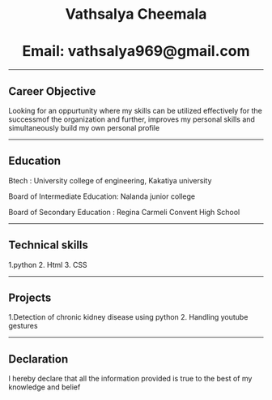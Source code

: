 <html>
<body>
<h1 style="text-align: center;">Vathsalya Cheemala</h1>
<h1 style="text-align: center;">Email: vathsalya969@gmail.com</h1><hr>
<h2>Career Objective</h2>
<p>Looking for an oppurtunity where my skills can be utilized effectively for the successmof the organization and further, improves my personal skills and simultaneously build my own personal profile</p><hr>
<h2>Education</h2>
<p>Btech                          : University college of engineering, Kakatiya university</p>
<p>Board of Intermediate Education: Nalanda junior college</p>
<p>Board of Secondary Education   : Regina Carmeli Convent High School</p> <hr>
<h2>Technical skills</h2>
<p>1.python
2. Html
3. CSS</p> <hr>
<h2>Projects</h2>
<p>1.Detection of chronic kidney disease using python
2. Handling youtube gestures</p><hr>
<h2>Declaration</h2>
<p>I  hereby declare that all the information provided is true to the best of my knowledge and belief</p> 
</body>
</html>
